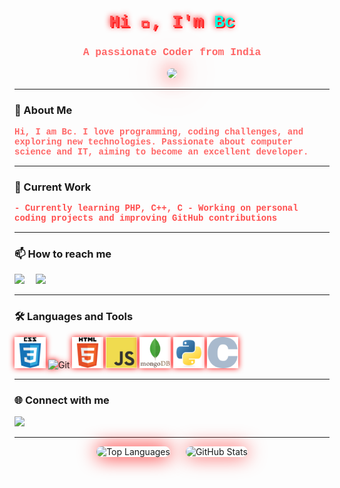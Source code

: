 <h1 align="center" style="font-family: 'Courier New', monospace; font-weight: bold; color: #ff4d4d; text-shadow: 2px 2px #ff1a1a, 0 0 10px #ff0000;">
  Hi 👋, I'm <span style="color: #00ffe1;">Bc</span>
</h1>

<h3 align="center" style="font-family: 'Courier New', monospace; font-weight: bold; color: #ff6666;">
  A passionate Coder from India
</h3>

<div align="center">
  <img height="300" src="https://64.media.tumblr.com/cad6d25d7e859f91d586bc08b93d0680/b8987a5cdc34fed1-61/s540x810/d3d06e0239eebb8f582331f1cfde0b7eea6d1a21.gif" 
       style="border-radius: 20px; box-shadow: 0 0 30px #ff0000, 0 0 60px #ff4d4d; transition: transform 0.5s;" 
       onmouseover="this.style.transform='scale(1.1)'" 
       onmouseout="this.style.transform='scale(1)'" />
</div>

---

### 💬 About Me
<p style="color:#ff6666; font-family:'Courier New', monospace; font-weight:bold;">
Hi, I am Bc. I love programming, coding challenges, and exploring new technologies.  
Passionate about computer science and IT, aiming to become an excellent developer.
</p>

---

### 🔭 Current Work
<p style="color:#ff4d4d; font-family:'Courier New', monospace; font-weight:bold;">
- Currently learning PHP, C++, C  
- Working on personal coding projects and improving GitHub contributions  
</p>

---

### 📫 How to reach me
<p>
  <a href="mailto:bck299172@gmail.com"><img src="https://img.shields.io/badge/Email-bck299172@gmail.com-red?style=for-the-badge&logo=gmail" /></a>&emsp;
  <a href="https://instagram.com/web_drink404" target="_blank"><img src="https://img.shields.io/badge/Instagram-@web_drink404-E4405F?style=for-the-badge&logo=instagram" /></a>
</p>

---

### 🛠️ Languages and Tools
<p align="left"> 
  <img src="https://raw.githubusercontent.com/devicons/devicon/master/icons/css3/css3-original-wordmark.svg" alt="CSS3" width="50" height="50" style="filter: drop-shadow(0 0 5px #ff0000); transition: transform 0.3s;" onmouseover="this.style.transform='scale(1.3)'" onmouseout="this.style.transform='scale(1)'"/> 
  <img src="https://www.vectorlogo.zone/logos/git-scm/git-scm-icon.svg" alt="Git" width="50" height="50" style="filter: drop-shadow(0 0 5px #ff0000); transition: transform 0.3s;" onmouseover="this.style.transform='scale(1.3)'" onmouseout="this.style.transform='scale(1)'"/>
  <img src="https://raw.githubusercontent.com/devicons/devicon/master/icons/html5/html5-original-wordmark.svg" alt="HTML5" width="50" height="50" style="filter: drop-shadow(0 0 5px #ff0000); transition: transform 0.3s;" onmouseover="this.style.transform='scale(1.3)'" onmouseout="this.style.transform='scale(1)'"/>
  <img src="https://raw.githubusercontent.com/devicons/devicon/master/icons/javascript/javascript-original.svg" alt="JavaScript" width="50" height="50" style="filter: drop-shadow(0 0 5px #ff0000); transition: transform 0.3s;" onmouseover="this.style.transform='scale(1.3)'" onmouseout="this.style.transform='scale(1)'"/>
  <img src="https://raw.githubusercontent.com/devicons/devicon/master/icons/mongodb/mongodb-original-wordmark.svg" alt="MongoDB" width="50" height="50" style="filter: drop-shadow(0 0 5px #ff0000); transition: transform 0.3s;" onmouseover="this.style.transform='scale(1.3)'" onmouseout="this.style.transform='scale(1)'"/>
  <img src="https://raw.githubusercontent.com/devicons/devicon/master/icons/python/python-original.svg" alt="Python" width="50" height="50" style="filter: drop-shadow(0 0 5px #ff0000); transition: transform 0.3s;" onmouseover="this.style.transform='scale(1.3)'" onmouseout="this.style.transform='scale(1)'"/>
  <img src="https://raw.githubusercontent.com/devicons/devicon/master/icons/c/c-original.svg" alt="C" width="50" height="50" style="filter: drop-shadow(0 0 5px #ff0000); transition: transform 0.3s;" onmouseover="this.style.transform='scale(1.3)'" onmouseout="this.style.transform='scale(1)'"/>
</p>

---

### 🌐 Connect with me
<p align="left">
  <a href="https://instagram.com/web_drink404" target="_blank"><img src="https://img.shields.io/badge/Instagram-@web_drink404-red?style=for-the-badge&logo=instagram" /></a>&emsp;
</p>

---

<div style="display:flex; flex-wrap: wrap; gap: 25px; justify-content: center;">
  <img src="https://github-readme-stats.vercel.app/api/top-langs?username=bc131313&show_icons=true&locale=en&layout=compact&theme=transparent" alt="Top Languages" style="border-radius: 20px; box-shadow: 0 0 30px #ff0000;">
  <img src="https://github-readme-stats.vercel.app/api?username=bc131313&show_icons=true&locale=en&theme=transparent" alt="GitHub Stats" style="border-radius: 20px; box-shadow: 0 0 30px #ff4d4d;">
</div>
